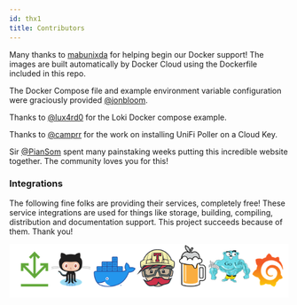 ```yaml
---
id: thx1
title: Contributors
---
```


Many thanks to [mabunixda](https://github.com/mabunixda) for helping begin our Docker support! The images are built automatically by Docker Cloud using the Dockerfile included in this repo.

The Docker Compose file and example environment variable configuration were graciously provided [@jonbloom](https://github.com/jonbloom).

Thanks to [@lux4rd0](https://github.com/lux4rd0) for the Loki Docker compose example.

Thanks to [@camprr](https://github.com/camprr) for the work on installing UniFi Poller on a Cloud Key.

Sir [@PianSom](https://github.com/PianSom) spent many painstaking weeks putting this
incredible website together. The community loves you for this!

### Integrations

The following fine folks are providing their services, completely free! These service integrations are used for things like storage, building, compiling, distribution and documentation support. This project succeeds because of them. Thank you!

![img](../static/img/integrations.png)  
